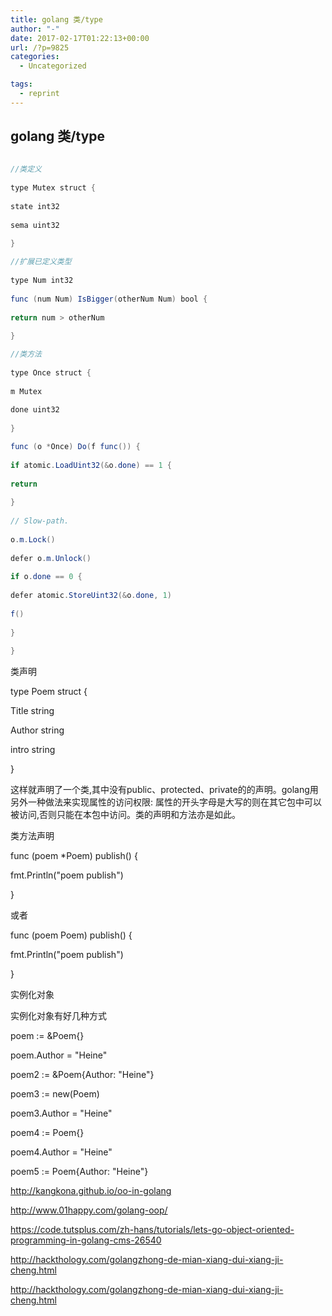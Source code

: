 ```yaml
---
title: golang 类/type
author: "-"
date: 2017-02-17T01:22:13+00:00
url: /?p=9825
categories:
  - Uncategorized

tags:
  - reprint
---
```

## golang 类/type
```java
  
//类定义
  
type Mutex struct {
        
state int32
        
sema uint32
    
}

//扩展已定义类型
   
type Num int32
      
func (num Num) IsBigger(otherNum Num) bool {
          
return num > otherNum
      
}

//类方法
  
type Once struct {
      
m Mutex
      
done uint32
  
}

func (o *Once) Do(f func()) {
      
if atomic.LoadUint32(&o.done) == 1 {
          
return
      
}
      
// Slow-path.
      
o.m.Lock()
      
defer o.m.Unlock()
      
if o.done == 0 {
          
defer atomic.StoreUint32(&o.done, 1)
          
f()
      
}
  
}

```

类声明
  
type Poem struct {
      
Title string
      
Author string
      
intro string
  
}
  
这样就声明了一个类,其中没有public、protected、private的的声明。golang用另外一种做法来实现属性的访问权限: 属性的开头字母是大写的则在其它包中可以被访问,否则只能在本包中访问。类的声明和方法亦是如此。

类方法声明
  
func (poem *Poem) publish() {
      
fmt.Println("poem publish")
  
}
  
或者
  
func (poem Poem) publish() {
      
fmt.Println("poem publish")
  
}

实例化对象
  
实例化对象有好几种方式
  
poem := &Poem{}
  
poem.Author = "Heine"
  
poem2 := &Poem{Author: "Heine"}
  
poem3 := new(Poem)
  
poem3.Author = "Heine"
  
poem4 := Poem{}
  
poem4.Author = "Heine"
  
poem5 := Poem{Author: "Heine"}

http://kangkona.github.io/oo-in-golang
  
http://www.01happy.com/golang-oop/
  
https://code.tutsplus.com/zh-hans/tutorials/lets-go-object-oriented-programming-in-golang-cms-26540
  
http://hackthology.com/golangzhong-de-mian-xiang-dui-xiang-ji-cheng.html
  
http://hackthology.com/golangzhong-de-mian-xiang-dui-xiang-ji-cheng.html